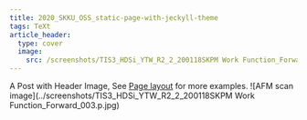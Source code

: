 ```yaml
---
title: 2020_SKKU_OSS_static-page-with-jeckyll-theme
tags: TeXt
article_header:
  type: cover
  image:
    src: /screenshots/TIS3_HDSi_YTW_R2_2_200118SKPM Work Function_Forward_003.p.jpg
---
```


A Post with Header Image, See [Page layout](https://tianqi.name/jekyll-TeXt-theme/samples.html#page-layout) for more examples.
![AFM scan image](../screenshots/TIS3_HDSi_YTW_R2_2_200118SKPM Work Function_Forward_003.p.jpg)
<!--more-->
